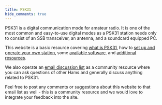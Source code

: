 ```yaml
---
title: PSK31
hide_comments: true
---
```


PSK31 is a digital communication mode for amateur radio. It is one of the most common and easy-to-use digital modes as a PSK31 station needs only to consist of an SSB transceiver, an antenna, and a soundcard equipped PC.

This website is a basic resource covering [what is PSK31](/about/), how to [set up and operate your own station](/operation/), some [available software](/apps/), and [additional resources](/resources/).

We also operate an [email discussion list](https://groups.google.com/forum/#!forum/bpsk31) as a community resource where you can ask questions of other Hams and generally discuss anything related to PSK31.

Feel free to post any comments or suggestions about this website to that email list as well - this is a community resource and we would love to integrate your feedback into the site.
